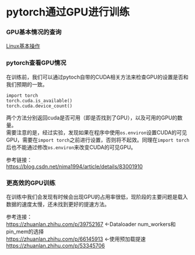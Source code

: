 pytorch通过GPU进行训练
===
### GPU基本情况的查询
[Linux基本操作](https://github.com/ZM-Zhou/TheWaytoBigBrother/tree/master/notes/server/linux_commands.md)

### pytorch查看GPU情况
在训练前，我们可以通过pytoch自带的CUDA相关方法来检查GPU的设置是否和我们预期的一致。  
```
import torch
torch.cuda.is_available()
torch.cuda.device_count()
```  
两个方法分别返回cuda是否可用（即是否找到了GPU），以及可用的GPU的数量。<br>
需要注意的是，经过实验，发现如果在程序中使用`os.environ`设置CUDA的可见GPU，需要在`import torch`之前进行设置，否则将不起效。同理在`import torch`后也不能通过修改`os.environ`来改变CUDA的可见GPU。

参考链接：<br>
https://blog.csdn.net/nima1994/article/details/83001910

### 更高效的GPU训练
在训练中我们会发现有时候会出现GPU的占用率很低，现阶段的主要问题是载入数据的速度太慢，还未找到更好的提速方法。

参考连接：<br>
https://zhuanlan.zhihu.com/p/39752167 <-Dataloader num_workers和pin_mem的选择<br>
https://zhuanlan.zhihu.com/p/66145913 <-使用预加载提速<br>
https://zhuanlan.zhihu.com/p/53345706


